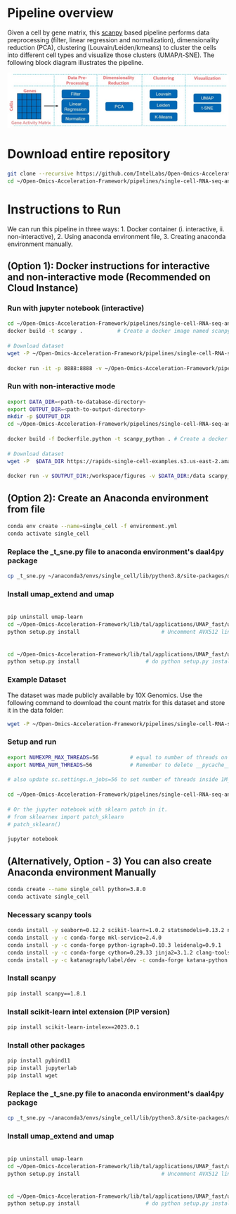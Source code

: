 # Pipeline overview

Given a cell by gene matrix, this [scanpy](https://github.com/scverse/scanpy) based pipeline performs data preprocessing (filter, linear regression and normalization), dimensionality reduction (PCA), clustering (Louvain/Leiden/kmeans) to cluster the cells into different cell types and visualize those clusters (UMAP/t-SNE). The following block diagram illustrates the pipeline.

<p align="center">
<img src="https://github.com/IntelLabs/Open-Omics-Acceleration-Framework/blob/main/images/scrnaseq-analysis.jpg"/a></br>
</p> 


# Download entire repository
```bash
git clone --recursive https://github.com/IntelLabs/Open-Omics-Acceleration-Framework.git
cd ~/Open-Omics-Acceleration-Framework/pipelines/single-cell-RNA-seq-analysis
```

# Instructions to Run
We can run this pipeline in three ways: 1. Docker container (i. interactive, ii. non-interactive), 2. Using anaconda environment file, 3. Creating anaconda environment manually.   

## (Option 1): Docker instructions for interactive and non-interactive mode (Recommended on Cloud Instance)


### Run with jupyter notebook (interactive)
```bash
cd ~/Open-Omics-Acceleration-Framework/pipelines/single-cell-RNA-seq-analysis/
docker build -t scanpy .           # Create a docker image named scanpy

# Download dataset
wget -P ~/Open-Omics-Acceleration-Framework/pipelines/single-cell-RNA-seq-analysis/data https://rapids-single-cell-examples.s3.us-east-2.amazonaws.com/1M_brain_cells_10X.sparse.h5ad

docker run -it -p 8888:8888 -v ~/Open-Omics-Acceleration-Framework/pipelines/single-cell-RNA-seq-analysis/data:/data scanpy   # run docker container with the data folder as volume

```

### Run with non-interactive mode

```bash
export DATA_DIR=<path-to-database-directory>
export OUTPUT_DIR=<path-to-output-directory>
mkdir -p $OUTPUT_DIR
cd ~/Open-Omics-Acceleration-Framework/pipelines/single-cell-RNA-seq-analysis/

docker build -f Dockerfile.python -t scanpy_python . # Create a docker image named scanpy_python

# Download dataset
wget -P  $DATA_DIR https://rapids-single-cell-examples.s3.us-east-2.amazonaws.com/1M_brain_cells_10X.sparse.h5ad

docker run -v $OUTPUT_DIR:/workspace/figures -v $DATA_DIR:/data scanpy_python 

```




## (Option 2): Create an Anaconda environment from file
```bash
conda env create --name=single_cell -f environment.yml
conda activate single_cell
```

### Replace the _t_sne.py file to anaconda environment's daal4py package
```bash
cp _t_sne.py ~/anaconda3/envs/single_cell/lib/python3.8/site-packages/daal4py/sklearn/manifold/
```

### Install umap_extend and umap 
```bash

pip uninstall umap-learn
cd ~/Open-Omics-Acceleration-Framework/lib/tal/applications/UMAP_fast/umap_extend
python setup.py install                          # Uncomment AVX512 lines in setup.py before doing this step on avx512 machines


cd ~/Open-Omics-Acceleration-Framework/lib/tal/applications/UMAP_fast/umap
python setup.py install                     # do python setup.py install if moving environment using conda-pack
```


### Example Dataset
The dataset was made publicly available by 10X Genomics. Use the following command to download the count matrix for this dataset and store it in the data folder:
```bash
wget -P ~/Open-Omics-Acceleration-Framework/pipelines/single-cell-RNA-seq-analysis/data https://rapids-single-cell-examples.s3.us-east-2.amazonaws.com/1M_brain_cells_10X.sparse.h5ad
```

### Setup and run
```bash
export NUMEXPR_MAX_THREADS=56          # equal to number of threads on a single socket
export NUMBA_NUM_THREADS=56            # Remember to delete __pycache__ folder from local directory and umap/umap/ directory if increasing number of threads

# also update sc.settings.n_jobs=56 to set number of threads inside 1M_brain_cpu_analysis.py

cd ~/Open-Omics-Acceleration-Framework/pipelines/single-cell-RNA-seq-analysis/notebooks/

# Or the jupyter notebook with sklearn patch in it. 
# from sklearnex import patch_sklearn
# patch_sklearn()

jupyter notebook
```


## (Alternatively, Option - 3) You can also create Anaconda environment Manually
```bash
conda create --name single_cell python=3.8.0
conda activate single_cell
```

### Necessary scanpy tools
```bash
conda install -y seaborn=0.12.2 scikit-learn=1.0.2 statsmodels=0.13.2 numba=0.53.1 pytables=3.7.0 matplotlib-base=3.6.2 pandas=1.5.2
conda install -y -c conda-forge mkl-service=2.4.0
conda install -y -c conda-forge python-igraph=0.10.3 leidenalg=0.9.1
conda install -y -c conda-forge cython=0.29.33 jinja2=3.1.2 clang-tools=15.0.7
conda install -y -c katanagraph/label/dev -c conda-forge katana-python
```

### Install scanpy
```bash
pip install scanpy==1.8.1
```

### Install scikit-learn intel extension (PIP version)
```bash
pip install scikit-learn-intelex==2023.0.1
```
### Install other packages
```bash
pip install pybind11
pip install jupyterlab
pip install wget
```

### Replace the _t_sne.py file to anaconda environment's daal4py package
```bash
cp _t_sne.py ~/anaconda3/envs/single_cell/lib/python3.8/site-packages/daal4py/sklearn/manifold/
```

### Install umap_extend and umap 
```bash

pip uninstall umap-learn
cd ~/Open-Omics-Acceleration-Framework/lib/tal/applications/UMAP_fast/umap_extend
python setup.py install                          # Uncomment AVX512 lines in setup.py before doing this step on avx512 machines


cd ~/Open-Omics-Acceleration-Framework/lib/tal/applications/UMAP_fast/umap
python setup.py install                     # do python setup.py install if moving environment using conda-pack
```

